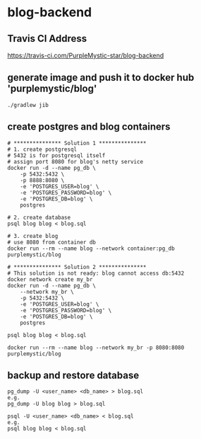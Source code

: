 # blog-backend

## Travis CI Address
https://travis-ci.com/PurpleMystic-star/blog-backend

## generate image and push it to docker hub 'purplemystic/blog'
```shell script
./gradlew jib
```

## create postgres and blog containers
```shell script
# *************** Solution 1 ***************
# 1. create postgresql 
# 5432 is for postgresql itself
# assign port 8080 for blog's netty service
docker run -d --name pg_db \
    -p 5432:5432 \
    -p 8888:8080 \
    -e 'POSTGRES_USER=blog' \
    -e 'POSTGRES_PASSWORD=blog' \
    -e 'POSTGRES_DB=blog' \
    postgres

# 2. create database
psql blog blog < blog.sql

# 3. create blog
# use 8080 from container db
docker run --rm --name blog --network container:pg_db purplemystic/blog

# *************** Solution 2 ***************
# This solution is not ready: blog cannot access db:5432
docker network create my_br
docker run -d --name pg_db \
    --network my_br \
    -p 5432:5432 \
    -e 'POSTGRES_USER=blog' \
    -e 'POSTGRES_PASSWORD=blog' \
    -e 'POSTGRES_DB=blog' \
    postgres

psql blog blog < blog.sql

docker run --rm --name blog --network my_br -p 8080:8080 purplemystic/blog
```

## backup and restore database
```text
pg_dump -U <user_name> <db_name> > blog.sql
e.g. 
pg_dump -U blog blog > blog.sql

psql -U <user_name> <db_name> < blog.sql
e.g. 
psql blog blog < blog.sql
```